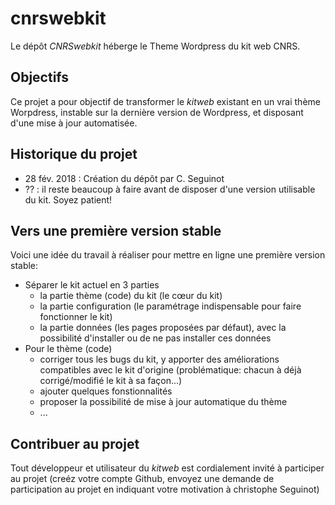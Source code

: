 # cnrswebkit
Le dépôt *CNRSwebkit* héberge le Theme Wordpress du kit web CNRS. 

## Objectifs 
Ce projet a pour objectif de transformer le *kitweb* existant en un vrai thème Worpdress, instable sur la dernière version de Wordpress, et disposant d'une mise à jour automatisée. 

## Historique du projet
- 28 fév. 2018 : Création du dépôt par C. Seguinot
- ?? : il reste beaucoup à faire avant de disposer d'une version utilisable du kit. Soyez patient! 

## Vers une première version stable
Voici une idée du travail à réaliser pour mettre en ligne une première version stable: 
- Séparer le kit actuel en 3 parties 
  - la partie thème (code) du kit (le cœur du kit) 
  - la partie configuration (le paramétrage indispensable pour faire fonctionner le kit) 
  - la partie données (les pages proposées par défaut), avec la possibilité d'installer ou de ne pas installer ces données
- Pour le thème (code)
  - corriger tous les bugs du kit, y apporter des améliorations compatibles avec le kit d'origine (problématique: chacun à déjà corrigé/modifié le kit à sa façon...)
  - ajouter quelques fonstionnalités
  - proposer la possibilité de mise à jour automatique du thème
  - ...


## Contribuer au projet
Tout développeur et utilisateur du *kitweb* est cordialement invité à participer au projet (creéz votre compte Github, envoyez une demande de participation au projet en indiquant votre motivation à christophe Seguinot) 
